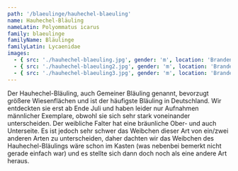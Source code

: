 ```yaml
---
path: '/blaeulinge/hauhechel-blaeuling'
name: Hauhechel-Bläuling
nameLatin: Polyommatus icarus
family: blaeulinge
familyName: Bläulinge
familyLatin: Lycaenidae
images:
  - { src: './hauhechel-blaeuling.jpg', gender: 'm', location: 'Brandenburg, Grünhof', author: Georg, date: '2016-07-31' }
  - { src: './hauhechel-blaeuling2.jpg', gender: 'm', location: 'Brandenburg, Grünhof', author: Georg, date: '2016-07-31' }
  - { src: './hauhechel-blaeuling3.jpg', gender: 'm', location: 'Brandenburg, Grünhof', author: Georg, date: '2016-07-31' }
---
```


Der Hauhechel-Bläuling, auch Gemeiner Bläuling genannt, bevorzugt größere Wiesenflächen und ist der häufigste Bläuling in Deutschland. Wir entdeckten sie erst ab Ende Juli und haben leider nur Aufnahmen männlicher Exemplare, obwohl sie sich sehr stark voneinander unterscheiden. Der weibliche Falter hat eine bräunliche Ober- und auch Unterseite. Es ist jedoch sehr schwer das Weibchen dieser Art von ein/zwei anderen Arten zu unterscheiden, daher dachten wir das Weibchen des Hauhechel-Bläulings wäre schon im Kasten (was nebenbei bemerkt nicht gerade einfach war) und es stellte sich dann doch noch als eine andere Art heraus.
